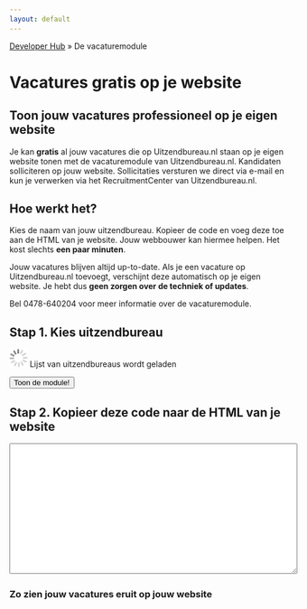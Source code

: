 ```yaml
---
layout: default
---
```


[Developer Hub](/) &raquo; De vacaturemodule

# Vacatures gratis op je website

## Toon jouw vacatures professioneel op je eigen website

Je kan **gratis** al jouw vacatures die op Uitzendbureau.nl staan op je eigen website tonen met de vacaturemodule van Uitzendbureau.nl. Kandidaten solliciteren
op jouw website. Sollicitaties versturen we direct via e-mail en kun je verwerken via het RecruitmentCenter van Uitzendbureau.nl.

## Hoe werkt het?
Kies de naam van jouw uitzendbureau. Kopieer de code en voeg deze toe aan de HTML van je website. Jouw webbouwer kan hiermee helpen. Het kost slechts **een paar
minuten**.

Jouw vacatures blijven altijd up-to-date. Als je een vacature op Uitzendbureau.nl toevoegt, verschijnt deze automatisch op je eigen website. Je hebt dus **geen
zorgen over de techniek of updates**.

Bel 0478-640204 voor meer informatie over de vacaturemodule.

## Stap 1. Kies uitzendbureau

<form>

  <p>
    <span id="recruiter-list-loader">
      <img src="/images/loading.gif" alt="Even geduld." class="loader--small" />
      Lijst van uitzendbureaus wordt geladen
    </span>
  </p>

  <p>
    <input type="submit" value="Toon de module!" />
  </p>

</form>

<div id="code" class="hidden">
  <h2>Stap 2. Kopieer deze code naar de HTML van je website</h2>

  <textarea id="code-body" onclick="this.focus();this.select();" style="width:100%;" rows="15"></textarea>
</div>

<div id="example" class="hidden">
  <h3>Zo zien jouw vacatures eruit op jouw website</h3>

  <div id="example-body"></div>
</div>

<script src="/javascripts/URI.js"></script>
<script src="/javascripts/uitzendbureau-nl-api.js"></script>
<script src="/javascripts/recruiter.js"></script>
<script src="/javascripts/jobmodule.js"></script>
